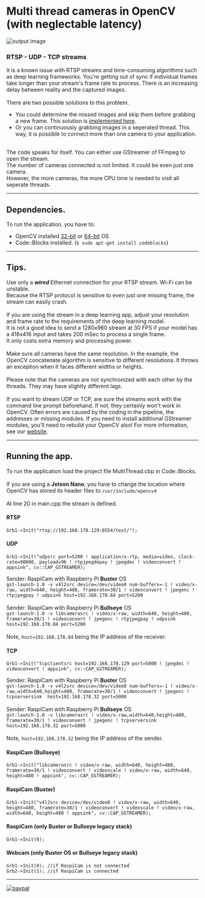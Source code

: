 # Multi thread cameras in OpenCV (with neglectable latency)
![output image]( https://qengineering.eu/github/MultiCamCodeBlocks.webp )<br>
### RTSP - UDP - TCP streams 
It is a known issue with RTSP streams and time-consuming algorithms such as deep learning frameworks. You're getting out of sync if individual frames take longer than your stream's frame rate to process. There is an increasing delay between reality and the captured images.<br><br>
There are two possible solutions to this problem.<br>
* You could determine the missed images and skip them before grabbing a new frame. This solution is [implemented here](https://github.com/Qengineering/RTSP-with-OpenCV).<br>
* Or you can continuously grabbing images in a seperated thread. This way, it is possible to connect more than one camera to your application.<br><br>

The code speaks for itself. You can either use GStreamer of FFmpeg to open the stream.<br>
The number of cameras connected is not limited. It could be even just one camera.<br>
However, the more cameras, the more CPU time is needed to visit all seperate threads.<br>

------------

## Dependencies.
To run the application, you have to:
- OpenCV installed [32-bit](https://qengineering.eu/install-opencv-4.5-on-raspberry-pi-4.html) or [64-bit](https://qengineering.eu/install-opencv-4.5-on-raspberry-64-os.html) OS<br/>
- Code::Blocks installed. (```$ sudo apt-get install codeblocks```)

------------

## Tips.
Use only a ***wired*** Ethernet connection for your RTSP stream. Wi-Fi can be unstable.<br>
Because the RTSP protocol is sensitive to even just one missing frame, the stream can easily crash.<br><br>
If you are using the stream in a deep learning app, adjust your resolution and frame rate to the requirements of the deep learning model.<br>
It is not a good idea to send a 1280x960 stream at 30 FPS if your model has a 416x416 input and takes 200 mSec to process a single frame.<br>
It only costs extra memory and processing power.<br><br>
Make sure all cameras have the same resolution. In the example, the OpenCV concatenate algorithm is sensitive to different resolutions. It throws an exception when it faces different widths or heights.<br><br>
Please note that the cameras are not synchronized with each other by the threads. They may have slightly different lags.<br><br>
If you want to stream UDP or TCP, are sure the streams work with the command line prompt beforehand. If not, they certainly won't work in OpenCV. Often errors are caused by the coding in the pipeline, the addresses or missing modules. If you need to install additional GStreamer modules, you'll need to rebuild your OpenCV also! For more information, see our [website](https://qengineering.eu/install-gstreamer-1.18-on-raspberry-pi-4.html).

------------

## Running the app.
To run the application load the project file MultiThread.cbp in Code::Blocks.<br><br> 
If you are using a **Jetson Nano**, you have to change the location where OpenCV has stored its header files to `/usr/include/opencv4`<br><br>
At line 20 in main.cpp the stream is defined.
#### RTSP
```
Grb1->Init("rtsp://192.168.178.129:8554/test/");
```
#### UDP
```
Grb1->Init("udpsrc port=5200 ! application/x-rtp, media=video, clock-rate=90000, payload=96 ! rtpjpegdepay ! jpegdec ! videoconvert ! appsink", cv::CAP_GSTREAMER);
```
Sender: RaspiCam with Raspberry Pi **Buster** OS<br>
`gst-launch-1.0 -v v4l2src device=/dev/video0 num-buffers=-1 ! video/x-raw, width=640, height=480, framerate=30/1 ! videoconvert ! jpegenc ! rtpjpegpay ! udpsink host=192.168.178.84 port=5200`<br><br>
Sender: RaspiCam with Raspberry Pi **Bullseye** OS<br>
`gst-launch-1.0 -v libcamerasrc ! video/x-raw, width=640, height=480, framerate=30/1 ! videoconvert ! jpegenc ! rtpjpegpay ! udpsink host=192.168.178.84 port=5200`<br><br>
Note, `host=192.168.178.84` being the IP address of the receiver.

#### TCP
```
Grb1->Init("tcpclientsrc host=192.168.178.129 port=5000 ! jpegdec ! videoconvert ! appsink", cv::CAP_GSTREAMER);
```
Sender: RaspiCam with Raspberry Pi **Buster** OS<br>
`gst-launch-1.0 -v v4l2src device=/dev/video0 num-buffers=-1 ! video/x-raw,width=640,height=480, framerate=30/1 ! videoconvert ! jpegenc ! tcpserversink  host=192.168.178.32 port=5000`<br><br>
Sender: RaspiCam with Raspberry Pi **Bullseye** OS<br>
`gst-launch-1.0 -v libcamerasrc ! video/x-raw,width=640,height=480, framerate=30/1 ! videoconvert ! jpegenc ! tcpserversink  host=192.168.178.32 port=5000`<br><br>
Note, `host=192.168.178.32` being the IP address of the sender.

#### RaspiCam (Bullseye)
```
Grb1->Init("libcamerasrc ! video/x-raw, width=640, height=480, framerate=30/1 ! videoconvert ! videoscale ! video/x-raw, width=640, height=480 ! appsink", cv::CAP_GSTREAMER);
```
#### RaspiCam (Buster)
```
Grb1->Init("v4l2src device=/dev/video0 ! video/x-raw, width=640, height=480, framerate=30/1 ! videoconvert ! videoscale ! video/x-raw, width=640, height=480 ! appsink", cv::CAP_GSTREAMER);
```
#### RaspiCam (only Buster or Bullseye legacy stack)
```
Grb1->Init(0);
```
#### Webcam (only Buster OS or Bullseye legacy stack)
```
Grb1->Init(0); //if RaspiCam is not connected
Grb2->Init(1); //if RaspiCam is connected
```
------------
[![paypal](https://qengineering.eu/images/TipJarSmall4.png)](https://www.paypal.com/cgi-bin/webscr?cmd=_s-xclick&hosted_button_id=CPZTM5BB3FCYL) 

